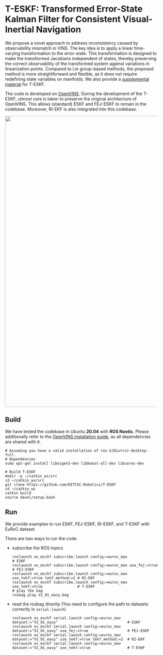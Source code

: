 
# T-ESKF: Transformed Error-State Kalman Filter for Consistent Visual-Inertial Navigation
We propose a novel approach to address inconsistency caused by observability mismatch in VINS. The key idea is to apply a linear time-varying transformation to the error-state. This transformation is designed to make the transformed Jacobians independent of states, thereby preserving the correct observability of the transformed system against variations in linearization points. Compared to Lie group-based methods, the proposed method is more straightforward and flexible, as it does not require redefining state variables on manifolds. We also provide a  [supplemental material](./teskf_doc/Supplementary_Material.pdf) for T-ESKF.

The code is developed on [OpenVINS](https://docs.openvins.com/index.html). During the development of the T-ESKF, utmost care is taken to preserve the original architecture of OpenVINS. This allows (standard) ESKF and FEJ-ESKF to remain in the codebase. Moreover, RI-EKF is also integrated into this codebase.

<div align=center><img src="./teskf_doc/exp08.gif" width="960"></div>

## Build 
We have tested the codebase in Ubuntu **20.04** with **ROS Noetic**. 
Please additionally refer to the [OpenVINS installation guide](https://docs.openvins.com/gs-installing.html), as all dependencies are shared with it.
```
# Assuming you have a valid installation of ros-$(Distro)-desktop-full.
# Dependencies
sudo apt-get install libeigen3-dev libboost-all-dev libceres-dev

# Build T-ESKF
mkdir -p ~/catkin_ws/src  
cd ~/catkin_ws/src 
git clone https://github.com/HITCSC-Robotics/T-ESKF 
cd ~/catkin_ws
catkin build 
source devel/setup.bash
```
## Run 
We provide examples to run ESKF, FEJ-ESKF, RI-ESKF, and T-ESKF with EuRoC dataset.  

There are two ways to run the code:
- subscribe the ROS topics 
    ```
    roslaunch ov_msckf subscribe.launch config:=euroc_mav                               # ESKF 
    roslaunch ov_msckf subscribe.launch config:=euroc_mav use_fej:=true                 # FEJ-ESKF 
    roslaunch ov_msckf subscribe.launch config:=euroc_mav use_tekf:=true tekf_method:=2 # RI-EKF 
    roslaunch ov_msckf subscribe.launch config:=euroc_mav use_tekf:=true                # T-ESKF 
    # play the bag
    rosbag play V1_01_easy.bag 
    ```

- read the rosbag directly (You need to configure the path to datasets correctly in `serial.launch`)
    ```
    roslaunch ov_msckf serial.launch config:=euroc_mav dataset:="V1_01_easy"                                # ESKF 
    roslaunch ov_msckf serial.launch config:=euroc_mav dataset:="V1_01_easy" use_fej:=true                  # FEJ-ESKF 
    roslaunch ov_msckf serial.launch config:=euroc_mav dataset:="V1_01_easy" use_tekf:=true tekf_method:=2  # RI-EKF 
    roslaunch ov_msckf serial.launch config:=euroc_mav dataset:="V1_01_easy" use_tekf:=true                 # T-ESKF 
    ```
